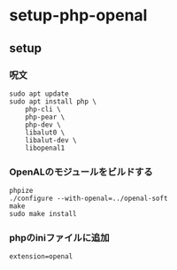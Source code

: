 # setup-php-openal

## setup

### 呪文
```
sudo apt update
sudo apt install php \
	php-cli \
	php-pear \
	php-dev \
	libalut0 \
	libalut-dev \
	libopenal1
```

### OpenALのモジュールをビルドする
```
phpize
./configure --with-openal=../openal-soft
make
sudo make install
```

### phpのiniファイルに追加
```
extension=openal
```
